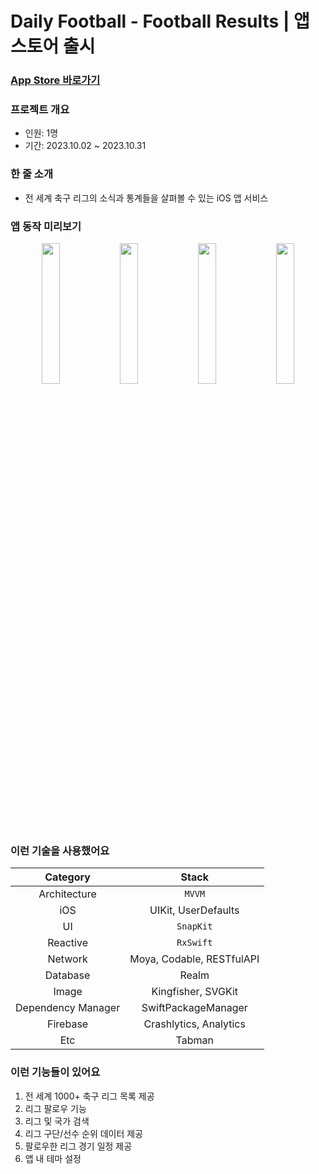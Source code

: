# Daily Football - Football Results | 앱스토어 출시

### [App Store 바로가기](https://apps.apple.com/kr/app/%EB%8D%B0%EC%9D%BC%EB%A6%AC-%ED%92%8B%EB%B3%BC-%EC%B6%95%EA%B5%AC-%EA%B2%B0%EA%B3%BC/id6469016258)

### 프로젝트 개요
- 인원: 1명
- 기간: 2023.10.02 ~ 2023.10.31

### 한 줄 소개

- 전 세계 축구 리그의 소식과 통계들을 살펴볼 수 있는 iOS 앱 서비스

### 앱 동작 미리보기

<p align="center" witdh="100%">
<img src="https://i.imgur.com/Us3xn8T.gif" width="24%">
<img src="https://i.imgur.com/UCG6qBh.gif" width="24%">
<img src="https://i.imgur.com/yeUv1m5.gif" width="24%">
<img src="https://i.imgur.com/aTp5TtC.gif" width="24%">
</p>

### 이런 기술을 사용했어요
| Category | Stack |
|:----:|:-----:|
| Architecture | `MVVM` |
| iOS | UIKit, UserDefaults|
|  UI  | `SnapKit` |
| Reactive | `RxSwift` |
|  Network  | Moya, Codable, RESTfulAPI |
|  Database  | Realm |
|  Image  | Kingfisher, SVGKit |
|  Dependency Manager  | SwiftPackageManager |
|  Firebase  | Crashlytics, Analytics |
|  Etc  | Tabman |

### 이런 기능들이 있어요
1. 전 세계 1000+ 축구 리그 목록 제공
2. 리그 팔로우 기능
3. 리그 및 국가 검색
4. 리그 구단/선수 순위 데이터 제공
5. 팔로우한 리그 경기 일정 제공
6. 앱 내 테마 설정
